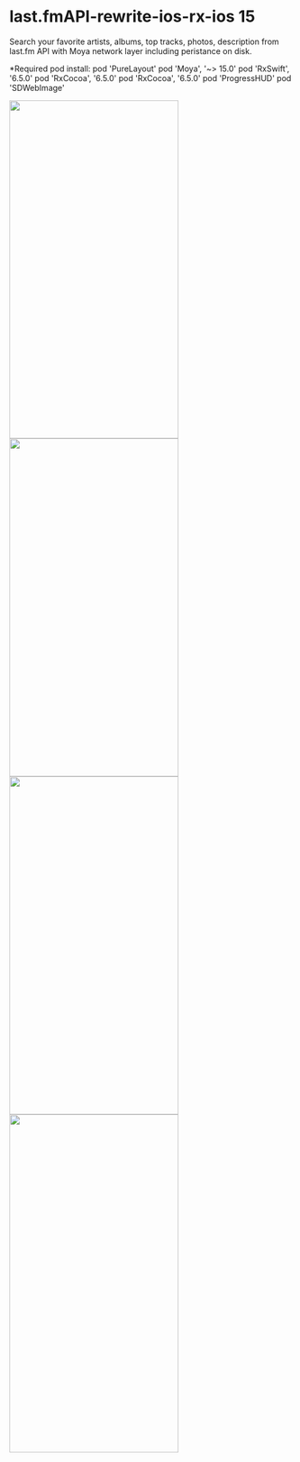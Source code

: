 # last.fmAPI-rewrite-ios-rx-ios 15

Search your favorite artists, albums, top tracks, photos, description from last.fm API with Moya network layer including peristance on disk. 

*Required pod install: 
pod 'PureLayout'
pod 'Moya', '~> 15.0'
pod 'RxSwift', '6.5.0'
pod 'RxCocoa', '6.5.0'
pod 'RxCocoa', '6.5.0'
pod 'ProgressHUD'
pod 'SDWebImage'

<img src="https://user-images.githubusercontent.com/50051000/165600541-85d48e4a-f65c-4a8b-b202-b4c32c8a5139.png" width="300" height="600"><img src="https://user-images.githubusercontent.com/50051000/165600882-cb886c07-5893-44a6-92f5-e6ba503b2ef0.png" width="300" height="600"><img src="https://user-images.githubusercontent.com/50051000/165601013-3cd9d4f1-b58e-4caa-a461-c6f6878f61ab.png" width="300" height="600"><img src="https://user-images.githubusercontent.com/50051000/165601090-523e474e-be4d-4d55-8b40-3b548bbc8330.png" width="300" height="600">

